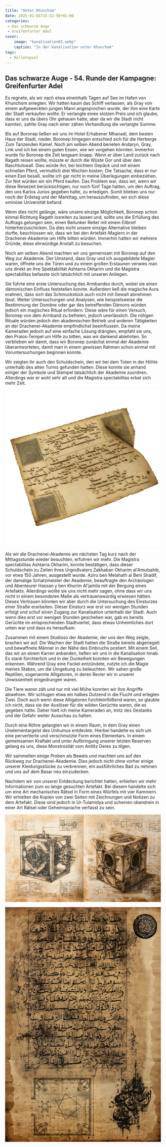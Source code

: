 ```yaml
---
title: "Unter Khunchom"
date: 2025-01-01T15:52:50+01:00
categories:
 - Das schwarze Auge
 - Greifenfurter Adel
cover:
    image: "kanalisation02.webp"
    caption: "In der Kanalisation unter Khunchom"
tags:
  - Rollenspiel
---
```


## Das schwarze Auge - 54. Runde der Kampagne: Greifenfurter Adel

Es regnete, als wir nach etwa eineinhalb Tagen auf See im Hafen von Khunchom anlegten. Wir hatten kaum das Schiff verlassen, als Gray von einem aufgeweckten jungen Mann angesprochen wurde, der ihm eine Karte der Stadt verkaufen wollte. Er verlangte einen stolzen Preis und ich glaube, dass er uns da übers Ohr gehauen hatte, aber da wir die Stadt nicht kannten, zahlte Gray nach einer zähen Verhandlung die verlangte Summe.

Bis auf Boronep ließen wir uns im Hotel Erhabener Mhanadi, dem besten Haus der Stadt, nieder. Boronep hingegen entschied sich für die Herberge Zum Tanzenden Kamel. Noch am selben Abend berieten Andaryn, Gray, Link und ich bei einem guten Essen, wie wir vorgehen könnten. Immerhin wurde für Boronep die Zeit langsam knapp. Wenn er über Land zurück nach Ragath reisen wollte, müsste er durch die Wüste Gor und über den Raschtulswall. Dies würde ihn, bei leichtem Gepäck und mit einem schnellen Pferd, vermutlich drei Wochen kosten. Die Tatsache, dass er nur einen Esel besaß, wollte ich gar nicht in meine Überlegungen einbeziehen. Zur Not würden wir ein Pferd kaufen. Das Problem war, dass wir, wenn wir diese Reisezeit berücksichtigen, nur noch fünf Tage hatten, um den Auftrag, den uns Karlos Jurios gegeben hatte, zu erledigen. Somit blieben uns nur noch der Erdstag und der Markttag, um herauszufinden, wo sich diese ominöse Universität befand.

Wenn dies nicht gelänge, wäre unsere einzige Möglichkeit, Boronep schon einmal Richtung Ragath losreiten zu lassen und, sollte uns die Erfüllung des Auftrags gelungen sein, einen Beilunker Reiter mit einem Eilbrief hinterherzuschicken. Da dies nicht unsere einzige Alternative bleiben durfte, beschlossen wir, dass wir bei den Artefakt-Magiern in der Drachenei-Akademie um Hilfe bitten würden. Immerhin hatten wir mehrere Gründe, diese ehrwürdige Anstalt zu besuchen.

Noch am selben Abend machten wir uns gemeinsam mit Boronep auf den Weg zur Akademie. Der Umstand, dass Gray und ich ausgebildete Magier waren, öffnete uns die Türen und zu einem großen Erstaunen verwies man uns direkt an ihre Spektabilität Ashtarra Okharim und die Magistra spectabilitas befasste sich tatsächlich mit unseren Anliegen.

Sie führte eine erste Untersuchung des Armbandes durch, wobei sie einen dämonischen Einfluss feststellen konnte. Außerdem ließ die magische Aura erahnen, dass sich das Schmuckstück auch nicht mit Gewalt abnehmen lässt. Weiter Untersuchungen und Analysen, wie beispielsweise die Bestimmung der Domäne oder gar des betreffenden Dämons würden jedoch ein magisches Ritual erfordern. Diese wäre für einen Versuch, Boronep von dem Armband zu befreien, jedoch unerlässlich. Die nötigen Rituale würden jedoch den akademischen Betrieb und anderen Tätigkeiten an der Drachenei-Akademie empfindlichst beeinflussen. Da meine Kameraden jedoch auf eine einfache Lösung drängten, empfahl sie uns, den Praios-Tempel um Hilfe zu bitten, was wir dankend ablehnten. So verblieben wir damit, dass wir Boronep zunächst einmal der Akademie überantworteten, damit man in einem gewissen Rahmen schon einmal mit Voruntersuchungen beginnen konnte.

Wir zeigten ihr auch den Schuldschein, den wir bei dem Toten in der Höhle unterhalb des alten Turms gefunden hatten. Diese konnte sie anhand einiger der Symbole und Stempel tatsächlich der Akademie zuordnen. Allerdings war er wohl sehr alt und die Magistra spectabilitas erbat sich mehr Zeit.

![Alter Schuldschein](alter_schuldschein.webp)

Als wir die Drachenei-Akademie am nächsten Tag kurz nach der Mittagsstunde wieder besuchten, erfuhren wir mehr. Die Magistra spectabilitas Ashtarra Okharim, konnte bestätigen, dass dieser Schuldschein zu Zeiten ihres Urgroßvaters Zakhaban Okharim al'Amulsahib, vor etwa 150 Jahren, ausgestellt wurde. Aziru ben Melahath ai Beni Shadif, der damalige Schatzmeister der Akademie, beauftragte den Archäologen und Abenteurer Hassan y ben Khorim Al'jamila mit der Bergung eines Artefakts. Allerdings wollte sie uns nicht mehr sagen, ohne dass wir uns nicht in einem besonderen Maße als vertrauenswürdig erwiesen hätten. Dieses Vertrauen könnten wir aber durch die Untersuchung des Einsturzes einer Straße erarbeiten. Dieser Einsturz war erst vor wenigen Stunden erfolgt und schuf einen Zugang zur Kanalisation unterhalb der Stadt. Auch wenn dies erst vor wenigen Stunden geschehen war, gab es bereits Gerüchte im entsprechenden Stadtviertel, dass etwas Unheimliches dort unten war und dass es heraufkam.

Zusammen mit einem Studioso der Akademie, der uns den Weg zeigte, brachen wir auf. Die Wachen der Stadt hatten die Straße bereits abgeriegelt und bewaffnete Männer in der Nähe des Einbruchs postiert. Mit einem Seil, das wir an einem Karren anbanden, ließen wir uns in die Kanalisation hinab. Es stank fürchterlich und in der Dunkelheit konnten wir Bewegungen erkennen. Während Gray eine Fackel entzündete, nutzte ich die Magie meines Stabes, um die Umgebung zu beleuchten. Wir sahen große Reptilien, sogenannte Alligatoren, in deren Revier wir in unserer Unwissenheit eingedrungen waren.

Die Tiere waren zäh und nur mit viel Mühe konnten wir ihre Angriffe abwehren. Wir schlugen etwa ein halbes Dutzend in die Flucht und erlegten Zwei. Doch auch wenn diese Alligatoren furchteinflößend waren, so glaubte ich nicht, dass sie der Auslöser für die wilden Gerüchte waren, die es gegeben hatte. Daher hielt ich meine Kameraden an, trotz des Gestanks und der Gefahr weiter Ausschau zu halten.

Durch eine Röhre gelangten wir in einem Raum, in dem Gray einen Unelementargeist des Unhumus entdeckte. Hierbei handelte es sich um eine pervertierte und verschmutzte Form eines Elementars. In einem gemeinsamen Kraftakt und unter Aufbringung unserer letzten Reserven gelang es uns, diese Monstrosität vom Antlitz Deres zu tilgen.

Wir sammelten einige Proben als Beweis und machten uns auf den Rückweg zur Drachenei-Akademie. Dies jedoch nicht ohne vorher einige unserer Kleidungsstücke zu verbrennen, ein ausführliches Bad zu nehmen und uns auf dem Basar neu einzudecken.

Nachdem wir von unserer Entdeckung berichtet hatten, erhielten wir mehr Informationen zum so lange gesuchten Artefakt. Bei diesem handelte sich um eine Art mechanisches Rätsel in Form eines Würfels mit vier Kammern. Wir erhielten die Kopien von zwei Seiten mit Zeichnungen und Notizen zu dem Artefakt. Diese sind jedoch in Ur-Tulamidya und scheinen obendrein in einer Art Rätsel oder Geheimsprache verfasst zu sein.

![Zeichnung des Artefakts](artefakt.webp)

![Hinweise zu dem Artefakt](heinweis_artefakt.webp)
